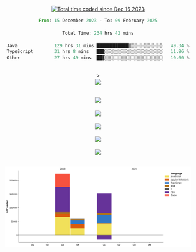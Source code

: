 <div align="center">

<a href="https://wakatime.com/@018c74be-a813-47e1-9abd-30269ed682ed"><img src="https://wakatime.com/badge/user/018c74be-a813-47e1-9abd-30269ed682ed.svg" alt="Total time coded since Dec 16 2023" /></a><br/>
<!--START_SECTION:waka-->

```rust
From: 15 December 2023 - To: 09 February 2025

Total Time: 234 hrs 42 mins

Java              129 hrs 31 mins ████████████▒░░░░░░░░░░░░   49.34 %
TypeScript        31 hrs 8 mins   ███░░░░░░░░░░░░░░░░░░░░░░   11.86 %
Other             27 hrs 49 mins  ██▓░░░░░░░░░░░░░░░░░░░░░░   10.60 %
```

<!--END_SECTION:waka-->
<br/>><br/>
  <img align="center" src="https://wakatime.com/share/@walidbosso/db894e4f-2607-4d1d-985f-a2ae5d7f49b4.svg"  /><br/><br/>
  
  <img align="center" src="https://wakatime.com/share/@walidbosso/afe9ba99-0bda-494f-8dee-e995a3459867.svg"  /><br/><br/>
  <img align="center" src="https://wakatime.com/share/@walidbosso/96efc5cb-6590-4979-a807-eb5cb321c9a0.svg"  />
  <br/><br/>
  <img align="center" src="https://wakatime.com/share/@walidbosso/1f6c837d-82ac-4f3a-a78b-3720e7025471.svg"  />
<br/><br/>
<img align="center" src="https://wakatime.com/share/@walidbosso/a9d64b7f-faf3-423b-8423-9465949f88f2.svg"  />
<br/><br/>
  <img align="center" src="https://wakatime.com/share/@walidbosso/1f6c837d-82ac-4f3a-a78b-3720e7025471.svg"  />
<br/><br/>


  <img align="center" src="./assets/bar_graph.png"  />


